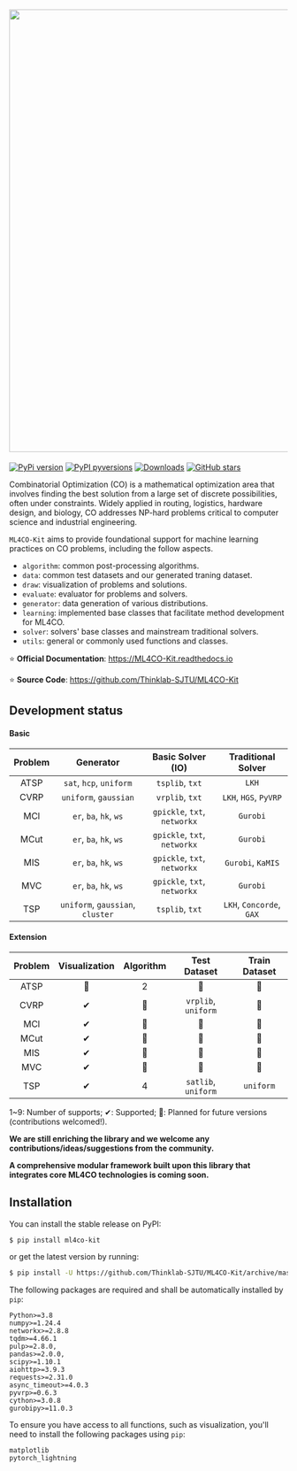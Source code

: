 <h1 align="center">
<img src="https://raw.githubusercontent.com/Thinklab-SJTU/ML4CO-Kit/main/docs/assets/ml4co-kit-logo.png" width="800">
</h1>

[![PyPi version](https://badgen.net/pypi/v/ml4co-kit/)](https://pypi.org/pypi/ml4co_kit/) [![PyPI pyversions](https://img.shields.io/badge/dynamic/json?color=blue&label=python&query=info.requires_python&url=https%3A%2F%2Fpypi.org%2Fpypi%2Fml4co_kit%2Fjson)](https://pypi.python.org/pypi/ml4co-kit/) [![Downloads](https://static.pepy.tech/badge/ml4co-kit)](https://pepy.tech/project/ml4co-kit) [![GitHub stars](https://img.shields.io/github/stars/Thinklab-SJTU/ML4CO-Kit.svg?style=social&label=Star&maxAge=8640)](https://GitHub.com/Thinklab-SJTU/ML4CO-Kit/stargazers/)

Combinatorial Optimization (CO) is a mathematical optimization area that involves finding the best solution from a large set of discrete possibilities, often under constraints. Widely applied in routing, logistics, hardware design, and biology, CO addresses NP-hard problems critical to computer science and industrial engineering.

`ML4CO-Kit` aims to provide foundational support for machine learning practices on CO problems, including the follow aspects. 

* ``algorithm``: common post-processing algorithms.
* ``data``: common test datasets and our generated traning dataset.
* ``draw``: visualization of problems and solutions.
* ``evaluate``: evaluator for problems and solvers.
* ``generator``: data generation of various distributions.
* ``learning``: implemented base classes that facilitate method development for ML4CO.
* ``solver``: solvers' base classes and mainstream traditional solvers.
* ``utils``: general or commonly used functions and classes.


⭐ **Official Documentation**: https://ML4CO-Kit.readthedocs.io

⭐ **Source Code**: https://github.com/Thinklab-SJTU/ML4CO-Kit


## Development status

#### Basic

| Problem | Generator | Basic Solver (IO) | Traditional Solver |
| :-----: | :-------: | :---------------: | :----------------: |
|  ATSP   | ``sat``, ``hcp``, ``uniform`` | ``tsplib``, ``txt`` | ``LKH`` |
|  CVRP   | ``uniform``, ``gaussian`` | ``vrplib``, ``txt`` | ``LKH``, ``HGS``, ``PyVRP`` |
|  MCl    | ``er``, ``ba``, ``hk``, ``ws`` | ``gpickle``, ``txt``, ``networkx`` | ``Gurobi`` |
|  MCut   | ``er``, ``ba``, ``hk``, ``ws`` | ``gpickle``, ``txt``, ``networkx`` | ``Gurobi`` |
|  MIS    | ``er``, ``ba``, ``hk``, ``ws`` | ``gpickle``, ``txt``, ``networkx`` | ``Gurobi``, ``KaMIS`` |
|  MVC    | ``er``, ``ba``, ``hk``, ``ws`` | ``gpickle``, ``txt``, ``networkx`` | ``Gurobi`` |
|  TSP    | ``uniform``, ``gaussian``, ``cluster`` | ``tsplib``, ``txt`` | ``LKH``, ``Concorde``, ``GAX`` |

#### Extension

| Problem | Visualization | Algorithm | Test Dataset | Train Dataset |
| :-----: | :-----------: | :-------: | :----------: | :-----------: |
|  ATSP   | 📆 | 2 | 📆 | 📆 |
|  CVRP   | ✔  | 📆 | ``vrplib``, ``uniform`` | 📆 |
|  MCl    | ✔  | 📆 | 📆  | 📆 |
|  MCut   | ✔  | 📆 | 📆 | 📆 |
|  MIS    | ✔  | 📆 | 📆 | 📆 |
|  MVC    | ✔  | 📆 | 📆 | 📆 |
|  TSP    | ✔  | 4 | ``satlib``, ``uniform`` | ``uniform`` |

1~9: Number of supports; ✔: Supported; 📆: Planned for future versions (contributions welcomed!).

**We are still enriching the library and we welcome any contributions/ideas/suggestions from the community.**

**A comprehensive modular framework built upon this library that integrates core ML4CO technologies is coming soon.**

## Installation

You can install the stable release on PyPI:

```bash
$ pip install ml4co-kit
```

or get the latest version by running:

```bash
$ pip install -U https://github.com/Thinklab-SJTU/ML4CO-Kit/archive/master.zip # with --user for user install (no root)
```

The following packages are required and shall be automatically installed by ``pip``:

```
Python>=3.8
numpy>=1.24.4
networkx>=2.8.8
tqdm>=4.66.1
pulp>=2.8.0, 
pandas>=2.0.0,
scipy>=1.10.1
aiohttp>=3.9.3
requests>=2.31.0
async_timeout>=4.0.3
pyvrp>=0.6.3
cython>=3.0.8
gurobipy>=11.0.3
```

To ensure you have access to all functions, such as visualization, you'll need to install the following packages using `pip`:

```
matplotlib
pytorch_lightning
```